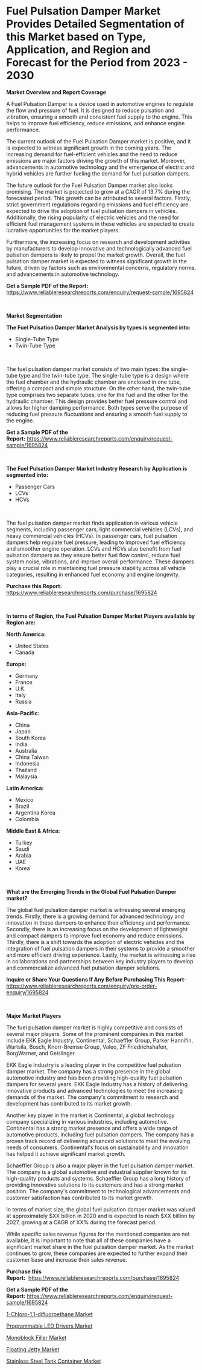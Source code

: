 <p><h1>Fuel Pulsation Damper Market Provides Detailed Segmentation of this Market based on Type, Application, and Region and Forecast for the Period from 2023 - 2030</h1></p><p><strong>Market Overview and Report Coverage</strong></p>
<p><p>A Fuel Pulsation Damper is a device used in automotive engines to regulate the flow and pressure of fuel. It is designed to reduce pulsation and vibration, ensuring a smooth and consistent fuel supply to the engine. This helps to improve fuel efficiency, reduce emissions, and enhance engine performance.</p><p>The current outlook of the Fuel Pulsation Damper market is positive, and it is expected to witness significant growth in the coming years. The increasing demand for fuel-efficient vehicles and the need to reduce emissions are major factors driving the growth of this market. Moreover, advancements in automotive technology and the emergence of electric and hybrid vehicles are further fueling the demand for fuel pulsation dampers.</p><p>The future outlook for the Fuel Pulsation Damper market also looks promising. The market is projected to grow at a CAGR of 13.7% during the forecasted period. This growth can be attributed to several factors. Firstly, strict government regulations regarding emissions and fuel efficiency are expected to drive the adoption of fuel pulsation dampers in vehicles. Additionally, the rising popularity of electric vehicles and the need for efficient fuel management systems in these vehicles are expected to create lucrative opportunities for the market players.</p><p>Furthermore, the increasing focus on research and development activities by manufacturers to develop innovative and technologically advanced fuel pulsation dampers is likely to propel the market growth. Overall, the fuel pulsation damper market is expected to witness significant growth in the future, driven by factors such as environmental concerns, regulatory norms, and advancements in automotive technology.</p></p>
<p><strong>Get a Sample PDF of the Report:</strong> <a href="https://www.reliableresearchreports.com/enquiry/request-sample/1695824">https://www.reliableresearchreports.com/enquiry/request-sample/1695824</a></p>
<p>&nbsp;</p>
<p><strong>Market Segmentation</strong></p>
<p><strong>The Fuel Pulsation Damper Market Analysis by types is segmented into:</strong></p>
<p><ul><li>Single-Tube Type</li><li>Twin-Tube Type</li></ul></p>
<p>&nbsp;</p>
<p><p>The fuel pulsation damper market consists of two main types: the single-tube type and the twin-tube type. The single-tube type is a design where the fuel chamber and the hydraulic chamber are enclosed in one tube, offering a compact and simple structure. On the other hand, the twin-tube type comprises two separate tubes, one for the fuel and the other for the hydraulic chamber. This design provides better fuel pressure control and allows for higher damping performance. Both types serve the purpose of reducing fuel pressure fluctuations and ensuring a smooth fuel supply to the engine.</p></p>
<p><strong>Get a Sample PDF of the Report:</strong>&nbsp;<a href="https://www.reliableresearchreports.com/enquiry/request-sample/1695824">https://www.reliableresearchreports.com/enquiry/request-sample/1695824</a></p>
<p>&nbsp;</p>
<p><strong>The Fuel Pulsation Damper Market Industry Research by Application is segmented into:</strong></p>
<p><ul><li>Passenger Cars</li><li>LCVs</li><li>HCVs</li></ul></p>
<p>&nbsp;</p>
<p><p>The fuel pulsation damper market finds application in various vehicle segments, including passenger cars, light commercial vehicles (LCVs), and heavy commercial vehicles (HCVs). In passenger cars, fuel pulsation dampers help regulate fuel pressure, leading to improved fuel efficiency and smoother engine operation. LCVs and HCVs also benefit from fuel pulsation dampers as they ensure better fuel flow control, reduce fuel system noise, vibrations, and improve overall performance. These dampers play a crucial role in maintaining fuel pressure stability across all vehicle categories, resulting in enhanced fuel economy and engine longevity.</p></p>
<p><strong>Purchase this Report:</strong>&nbsp; <a href="https://www.reliableresearchreports.com/purchase/1695824">https://www.reliableresearchreports.com/purchase/1695824</a></p>
<p>&nbsp;</p>
<p><strong>In terms of Region, the Fuel Pulsation Damper Market Players available by Region are:</strong></p>
<p>
    <p> <strong> North America: </strong>
        <ul>
            <li>United States</li>
            <li>Canada</li>
        </ul>
        </p> 
    <p> <strong> Europe: </strong>
        <ul>
            <li>Germany</li>
            <li>France</li>
            <li>U.K.</li>
            <li>Italy</li>
            <li>Russia</li>
        </ul>
        </p> 
    <p> <strong> Asia-Pacific: </strong>
        <ul>
            <li>China</li>
            <li>Japan</li>
            <li>South Korea</li>
            <li>India</li>
            <li>Australia</li>
            <li>China Taiwan</li>
            <li>Indonesia</li>
            <li>Thailand</li>
            <li>Malaysia</li>
        </ul>
        </p> 
    <p> <strong> Latin America: </strong>
        <ul>
            <li>Mexico</li>
            <li>Brazil</li>
            <li>Argentina Korea</li>
            <li>Colombia</li>
        </ul>
        </p> 
    <p> <strong> Middle East & Africa: </strong>
        <ul>
            <li>Turkey</li>
            <li>Saudi</li>
            <li>Arabia</li>
            <li>UAE</li>
            <li>Korea</li>
        </ul>
    </p>
    </p>
<p>&nbsp;</p>
<p><strong>What are the Emerging Trends in the Global Fuel Pulsation Damper market?</strong></p>
<p><p>The global fuel pulsation damper market is witnessing several emerging trends. Firstly, there is a growing demand for advanced technology and innovation in these dampers to enhance their efficiency and performance. Secondly, there is an increasing focus on the development of lightweight and compact dampers to improve fuel economy and reduce emissions. Thirdly, there is a shift towards the adoption of electric vehicles and the integration of fuel pulsation dampers in their systems to provide a smoother and more efficient driving experience. Lastly, the market is witnessing a rise in collaborations and partnerships between key industry players to develop and commercialize advanced fuel pulsation damper solutions.</p></p>
<p><strong>Inquire or Share Your Questions If Any Before Purchasing This Report</strong>- <a href="https://www.reliableresearchreports.com/enquiry/pre-order-enquiry/1695824">https://www.reliableresearchreports.com/enquiry/pre-order-enquiry/1695824</a></p>
<p>&nbsp;</p>
<p><strong>Major Market Players</strong></p>
<p><p>The fuel pulsation damper market is highly competitive and consists of several major players. Some of the prominent companies in this market include EKK Eagle Industry, Continental, Schaeffler Group, Parker Hannifin, Wartsila, Bosch, Knorr-Bremse Group, Valeo, ZF Friedrichshafen, BorgWarner, and Geislinger.</p><p>EKK Eagle Industry is a leading player in the competitive fuel pulsation damper market. The company has a strong presence in the global automotive industry and has been providing high-quality fuel pulsation dampers for several years. EKK Eagle Industry has a history of delivering innovative products and advanced technologies to meet the increasing demands of the market. The company's commitment to research and development has contributed to its market growth.</p><p>Another key player in the market is Continental, a global technology company specializing in various industries, including automotive. Continental has a strong market presence and offers a wide range of automotive products, including fuel pulsation dampers. The company has a proven track record of delivering advanced solutions to meet the evolving needs of consumers. Continental's focus on sustainability and innovation has helped it achieve significant market growth.</p><p>Schaeffler Group is also a major player in the fuel pulsation damper market. The company is a global automotive and industrial supplier known for its high-quality products and systems. Schaeffler Group has a long history of providing innovative solutions to its customers and has a strong market position. The company's commitment to technological advancements and customer satisfaction has contributed to its market growth.</p><p>In terms of market size, the global fuel pulsation damper market was valued at approximately $XX billion in 2020 and is expected to reach $XX billion by 2027, growing at a CAGR of XX% during the forecast period.</p><p>While specific sales revenue figures for the mentioned companies are not available, it is important to note that all of these companies have a significant market share in the fuel pulsation damper market. As the market continues to grow, these companies are expected to further expand their customer base and increase their sales revenue.</p></p>
<p><strong>Purchase this Report:</strong>&nbsp;&nbsp;<a href="https://www.reliableresearchreports.com/purchase/1695824">https://www.reliableresearchreports.com/purchase/1695824</a></p>
<p></p>
<p><strong>Get a Sample PDF of the Report:</strong>&nbsp;<a href="https://www.reliableresearchreports.com/enquiry/request-sample/1695824">https://www.reliableresearchreports.com/enquiry/request-sample/1695824</a></p>
<p><p><a href="https://medium.com/@rossiezieme2023/1-chloro-1-1-difluoroethane-market-outlook-industry-overview-and-forecast-2023-to-2030-c49ea991cdad">1-Chloro-1,1-difluoroethane Market</a></p><p><a href="https://github.com/Krish2023na/Market-Research-Report-List-1/blob/main/programmable-led-drivers-market.md">Programmable LED Drivers Market</a></p><p><a href="https://github.com/zebdakicsin/Market-Research-Report-List-1/blob/main/monoblock-filler-market.md">Monoblock Filler Market</a></p><p><a href="https://www.linkedin.com/pulse/decoding-floating-jetty-market-deep-dive-latest-trends-k78fc/">Floating Jetty Market</a></p><p><a href="https://www.linkedin.com/pulse/stainless-steel-tank-container-market-size-growth-forecast-bfpzc/">Stainless Steel Tank Container Market</a></p></p>
